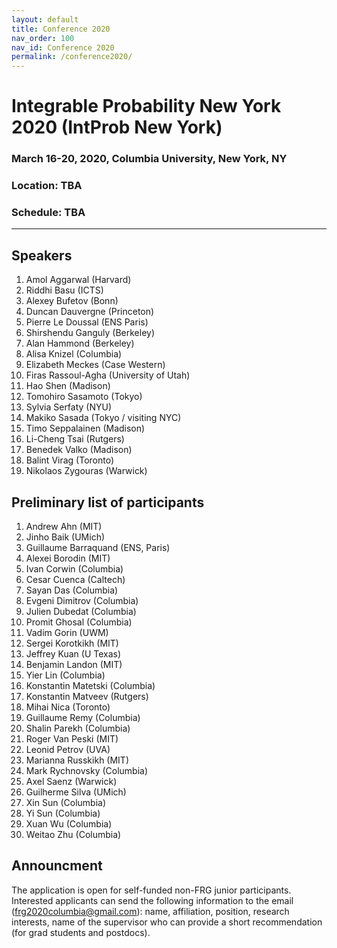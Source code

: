 ```yaml
---
layout: default
title: Conference 2020
nav_order: 100
nav_id: Conference 2020
permalink: /conference2020/
---
```


# Integrable Probability New York 2020 (IntProb New York)

### March 16-20, 2020, Columbia University, New York, NY

### Location: TBA

### Schedule: TBA

---

## Speakers

1. Amol Aggarwal (Harvard)
1. Riddhi Basu (ICTS)
1. Alexey Bufetov (Bonn)
1. Duncan Dauvergne (Princeton)
1. Pierre Le Doussal (ENS Paris)
1. Shirshendu Ganguly (Berkeley)
1. Alan Hammond (Berkeley)
1. Alisa Knizel (Columbia)
1. Elizabeth Meckes (Case Western)
1. Firas Rassoul-Agha (University of Utah)
1. Hao Shen (Madison)
1. Tomohiro Sasamoto (Tokyo)
1. Sylvia Serfaty (NYU)
1. Makiko Sasada (Tokyo / visiting NYC)
1. Timo Seppalainen (Madison)
1. Li-Cheng Tsai (Rutgers)
1. Benedek Valko (Madison)
1. Balint Virag (Toronto)
1. Nikolaos Zygouras (Warwick)

## Preliminary list of participants

1. Andrew Ahn (MIT)
1. Jinho Baik (UMich)
1. Guillaume Barraquand (ENS, Paris)
1. Alexei Borodin (MIT)
1. Ivan Corwin (Columbia)
1. Cesar Cuenca (Caltech)
1. Sayan Das (Columbia)
1. Evgeni Dimitrov (Columbia)
1. Julien Dubedat (Columbia)
1. Promit Ghosal (Columbia)
1. Vadim Gorin (UWM)
1. Sergei Korotkikh (MIT)
1. Jeffrey Kuan (U Texas)
1. Benjamin Landon (MIT)
1. Yier Lin (Columbia)
1. Konstantin Matetski (Columbia)
1. Konstantin Matveev (Rutgers)
1. Mihai Nica (Toronto)
1. Guillaume Remy (Columbia)
1. Shalin Parekh (Columbia)
1. Roger Van Peski (MIT)
1. Leonid Petrov (UVA)
1. Marianna Russkikh (MIT)
1. Mark Rychnovsky (Columbia)
1. Axel Saenz (Warwick)
1. Guilherme Silva (UMich)
1. Xin Sun (Columbia)
1. Yi Sun (Columbia)
1. Xuan Wu (Columbia)
1. Weitao Zhu (Columbia)

## Announcment

The application is open for self-funded non-FRG junior participants. Interested applicants can send the following information to the email (frg2020columbia@gmail.com): name, affiliation, position, research interests, name of the supervisor who can provide a short recommendation (for grad students and postdocs).

